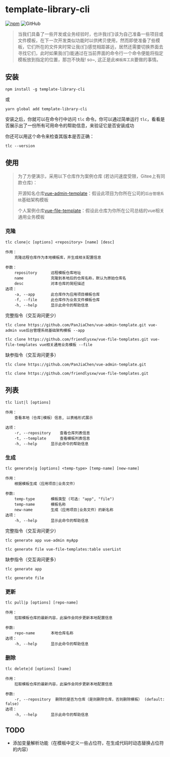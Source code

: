 # template-library-cli
[![npm](https://badge.fury.io/js/template-library-cli.svg)](http://badge.fury.io/js/template-library-cli)
![GitHub](https://img.shields.io/github/license/friendlysxw/template-library-cli)

> 当我们具备了一些开发或业务经验时，也许我(们)该为自己准备一些项目或文件模板，在下一次开发类似功能时以供拷贝使用，然而即使准备了些模板，它们所在的文件夹时常让我(们)感觉相距甚远，居然还需要切换界面去寻找它们，此时如果我(们)能通过在当前界面的命令行一个命令便能将指定模板放到指定的位置，那岂不快哉!  so~,  这正是此`模板库工具`要做的事情。

## 安装

```shell
npm install -g template-library-cli
```
或
```shell
yarn global add template-library-cli
```
安装之后，你就可以在命令行中访问  `tlc` 命令。你可以通过简单运行 `tlc`，看看是否展示出了一份所有可用命令的帮助信息，来验证它是否安装成功

你还可以用这个命令来检查其版本是否正确：
```shell
tlc --version
```

## 使用
> 为了方便演示，采用以下仓库作为案例仓库 (若访问速度受限，Gitee上有同款仓库)：
> 
> 开源知名仓库[vue-admin-template](https://github.com/PanJiaChen/vue-admin-template.git)：假设此项目为你所在公司的`后台管理系统`基础架构模板
>
> 个人案例仓库[vue-file-template](https://github.com/friendlysxw/vue-file-templates.git)：假设此仓库为你所在公司总结的vue相关通用业务模板

### 克隆
```shell
tlc clone|c [options] <repository> [name] [desc]

作用：
    克隆远程仓库作为本地模板库，并生成相关配置信息

参数：
    repository      远程模板仓库地址
    name            克隆到本地后的仓库名称，默认为原始仓库名
    desc            对本仓库的简短描述
选项：
    -a, --app       此仓库作为应用项目模板仓库
    -f, --file      此仓库作为业务文件模板仓库
    -h, --help      显示此命令的帮助信息
```

完整指令（交互询问更少）
```shell
tlc clone https://github.com/PanJiaChen/vue-admin-template.git vue-admin vue后台管理系统基础架构模板 --app

tlc clone https://github.com/friendlysxw/vue-file-templates.git vue-file-templates vue相关通用业务模板 --file
```
缺参指令（交互询问更多）
```shell
tlc clone https://github.com/PanJiaChen/vue-admin-template.git

tlc clone https://github.com/friendlysxw/vue-file-templates.git 
```

## 列表
```shell
tlc list|l [options]

作用：
    查看本地（仓库|模板）信息, 以表格形式展示

选项：
    -r, --repository    查看仓库列表信息
    -t, --template      查看模板列表信息
    -h, --help      显示此命令的帮助信息
```

### 生成
```shell
tlc generate|g [options] <temp-type> [temp-name] [new-name]

作用：
    根据模板生成（应用项目|业务文件）

参数:
    temp-type       模板类型 (可选: "app", "file")
    temp-name       模板名称
    new-name        生成（应用项目|业务文件）的新名称
选项：
    -h, --help      显示此命令的帮助信息
```
完整指令（交互询问更少）
```shell
tlc generate app vue-admin myApp

tlc generate file vue-file-templates:table userList
```
缺参指令（交互询问更多）
```shell
tlc generate app

tlc generate file
```

### 更新
```shell
tlc pull|p [options] [repo-name]

作用：
    拉取模板仓库的最新内容，此操作会同步更新本地配置信息

参数:
    repo-name       本地仓库名称
选项：
    -h, --help      显示此命令的帮助信息
```

### 删除
```shell
tlc delete|d [options] [name]

作用：
    拉取模板仓库的最新内容，此操作会同步更新本地配置信息

参数:
    -r, --repository  删除的是否为仓库（是则删除仓库，否则删除模板） (default: false)
选项：
    -h, --help      显示此命令的帮助信息
```

## TODO

- 添加变量解析功能（在模板中定义一些占位符，在生成代码时动态替换占位符的内容）